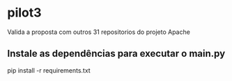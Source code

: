 # pilot3
Valida a proposta com outros 31 repositorios do projeto Apache

## Instale as dependências para executar o main.py

pip install -r requirements.txt
